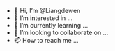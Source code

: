 - 👋 Hi, I’m @Liangdewen
- 👀 I’m interested in ...
- 🌱 I’m currently learning ...
- 💞️ I’m looking to collaborate on ...
- 📫 How to reach me ...

<!---
Liangdewen/Liangdewen is a ✨ special ✨ repository because its `README.md` (this file) appears on your GitHub profile.
You can click the Preview link to take a look at your changes.
--->

